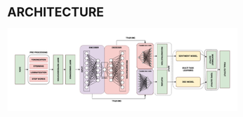 # ARCHITECTURE

<p align="center">
  <img src="Architecture.png" style="background:white; padding:10px;">
</p>